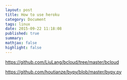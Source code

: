 ```yaml
---
layout: post
title: How to use heroku
category: Document
tags: linux
date: 2015-09-22 11:18:08
published: true
summary:
mathjax: false
highlight: false
---
```


https://github.com/LiuLang/bcloud/tree/master/bcloud

https://github.com/houtianze/bypy/blob/master/bypy.py
